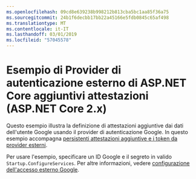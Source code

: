 ```yaml
---
ms.openlocfilehash: 09cd8e639238b998212b813cba5bc1aa85f36a75
ms.sourcegitcommit: 24b1f6decbb17bb22a45166e5fdb0845c65af498
ms.translationtype: MT
ms.contentlocale: it-IT
ms.lasthandoff: 03/01/2019
ms.locfileid: "57045578"
---
```

# <a name="aspnet-core-external-authentication-provider-additional-claims-sample-aspnet-core-2x"></a>Esempio di Provider di autenticazione esterno di ASP.NET Core aggiuntivi attestazioni (ASP.NET Core 2.x)

Questo esempio illustra la definizione di attestazioni aggiuntive dai dati dell'utente Google usando il provider di autenticazione Google. In questo esempio accompagna [persistenti attestazioni aggiuntive e i token da provider esterni](https://docs.microsoft.com/aspnet/core/security/authentication/social/additional-claims).

Per usare l'esempio, specificare un ID Google e il segreto in valido `Startup.ConfigureServices`. Per altre informazioni, vedere [configurazione dell'accesso esterno Google](https://docs.microsoft.com/aspnet/core/security/authentication/social/google-logins).
